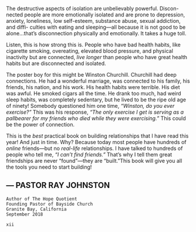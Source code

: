 The destructive aspects of isolation are unbelievably powerful. Discon-
nected people are more emotionally isolated and are prone to depression,
anxiety, loneliness, low self-esteem, substance abuse, sexual addiction, and diffi-
culties with eating and sleeping—all because it is not good to be alone...that’s
disconnection physically and emotionally. It takes a huge toll.

Listen, this is how strong this is. People who have bad health habits, like
cigarette smoking, overeating, elevated blood pressure, and physical inactivity
but are connected, _live longer_ than people who have great health habits but are
disconnected and isolated.

The poster boy for this might be Winston Churchill. Churchill had deep
connections. He had a wonderful marriage, was connected to his family, his
friends, his nation, and his work. His health habits were terrible. His diet was
awful. He smoked cigars all the time. He drank too much, had weird sleep
habits, was completely sedentary, but he lived to be the ripe old age of ninety!
Somebody questioned him one time, _“Winston, do you ever exercise?”_ This was
his response, _“The only exercise I get is serving as a pallbearer for my friends
who died while they were exercising.”_ This could be the power of connection.

This is the _best_ practical book on building relationships that I have read
this year! And just in time. Why? Because today most people have hundreds
of _online_ friends—but no _real-life_ relationships. I have talked to hundreds of
people who tell me, _“I can’t find friends.”_ That’s why I tell them great friendships
are never “found”—they are “built.”This book will give you all the tools you
need to start building!

## — PASTOR RAY JOHNSTON

```
Author of The Hope Quotient
Founding Pastor of Bayside Church
Granite Bay, California
September 2018
```
```
xii
```
